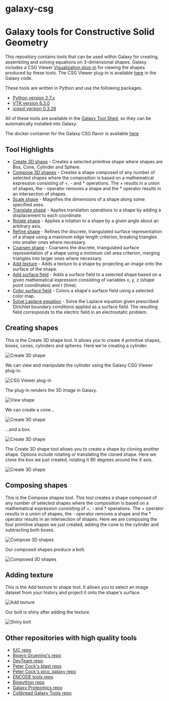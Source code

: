 # galaxy-csg

Galaxy tools for Constructive Solid Geometry
============================================

This repository contains tools that can be used within Galaxy for creating, assembling and solving equations on 3-dimensional shapes.
Galaxy includes a CSG Viewer [Visualization plug-in](https://wiki.galaxyproject.org/Develop/Visualizations) for viewing the shapes
produced by these tools.  The CSG Viewer plug-in is available [here](https://github.com/galaxyproject/galaxy/tree/dev/config/plugins/visualizations/csg)
in the Galaxy code.

These tools are written in Python and use the following packages.

 * [Python version 2.7.x](https://www.python.org)
 * [VTK version 6.3.0](http://www.vtk.org)
 * [icqsol version 0.3.26](https://github.com/pletzer/icqsol)

All of these tools are available in the [Galaxy Tool Shed](https://toolshed.g2.bx.psu.edu/repository/browse_categories?sort=name&operation=repositories_by_category&id=589548af7e391bcf), so they can be automatically installed into Galaxy.

The docker container for the Galaxy CSG flavor is available [here](https://hub.docker.com/r/gregvonkuster/docker-galaxy-csg/)

Tool Highlights
---------------
 * [Create 3D shape](./tools/icqsol_create_shape/icqsol_create_shape.xml) - Creates a selected primitive shape where shapes are Box, Cone, Cylinder and Sphere.
 * [Compose 3D shapes](./tools/icqsol_compose_shapes/icqsol_compose_shapes.xml) - Creates a shape composed of any number of selected shapes where the composition is based on a mathematical expression consisting of +, - and * operations.  The + results in a union of shapes, the - operator removes a shape and the * operator results in an intersection of shapes.
 * [Scale shape](./tools/icqsol_scale_shape/icqsol_scale_shape.xml) - Magnifies the dimensions of a shape along some specified axes.
 * [Translate shape](./tools/icqsol_translate_shape/icqsol_translate_shape.xml) - Applies translation operations to a shape by adding a displacement to each coordinate.
 * [Rotate shape](./tools/icqsol_rotate_shape/icqsol_rotate_shape.xml) - Applies a rotation to a shape by a given angle about an arbitrary axis.
 * [Refine shape](./tools/icqsol_refine_shape/icqsol_refine_shape.xml) - Refines the discrete, triangulated surface representation of a shape using a maximum edge length criterion, breaking triangles into smaller ones where necessary.
 * [Coarsen shape](./tools/icqsol_coarsen_shape/icqsol_coarsen_shape.xml) - Coarsens the discrete, triangulated surface representation of a shape using a minimum cell area criterion, merging triangles into larger ones where necessary.
 * [Add texture](./tools/icqsol_add_texture/icqsol_add_texture.xml) - Adds a texture to a shape by projecting an image onto the surface of the shape.
 * [Add surface field](./tools/icqsol_add_surface_field_from_expression/icqsol_add_surface_field_from_expression.xml) - Adds a surface field to a selected shape based on a given mathematical expression consisting of variables x, y, z (shape point coordinates) and t (time).
 * [Color surface field](./tools/icqsol_color_surface_field/icqsol_color_surface_field.xml) - Colors a shape's surface field using a selected color map.
 * [Solve Laplace equation](./tools/icqsol_solve_laplace/icqsol_solve_laplace.xml) - Solve the Laplace equation given prescribed Dirichlet boundary conditions applied as a surface field.  The resulting field corresponds to the electric field in an electrostatic problem.

Creating shapes
---------------
This is the Create 3D shape tool.  It allows you to create 4 primitive shapes, boxes, cones, cylinders and spheres.  Here we're creating a cylinder.

![Create 3D shape](images/create_cylinder.png?raw=true)

We can view and manipulate the cylinder using the Galaxy CSG Viewer plug-in.

![CSG Viewer plug-in](images/csg_viewer.png?raw=true)

The plug-in renders the 3D image in Galaxy.

![View shape](images/cylinder.png?raw=true)

We can create a cone...

![Create 3D shape](images/create_cone.png?raw=true)

...and a box.

![Create 3D shape](images/create_box.png?raw=true)

The Create 3D shape tool allows you to create a shape by cloning another shape.  Options include rotating or translating the cloned shape.  Here we clone the box we just created, rotating it 90 degrees around the X axis.

![Create 3D shape](images/clone_box.png?raw=true)

Composing shapes
----------------
This is the Compose shapes tool.  This tool creates a shape composed of any number of selected shapes where the composition is based on a mathematical expression consisting of +, - and * operations.  The + operator results in a union of shapes, the - operator removes a shape and the * operator results in an intersection of shapes.
Here we are composing the four primitive shapes we just created, adding the cone to the cylinder and subtracting both boxes.

![Compose 3D shapes](images/compose_shapes.png?raw=true)

Our composed shapes produce a bolt.

![Composed 3D shapes](images/bolt.png?raw=true)

Adding texture
--------------
This is the Add texture to shape tool.  It allows you to select an image dataset from your history and project it onto the shape's surface.

![Add texture](images/add_texture.png?raw=true)

Our bolt is shiny after adding the texture.

![Shiny bolt](images/shiny_bolt.png?raw=true)

Other repositories with high quality tools
------------------------------------------

 * [IUC repo](https://github.com/galaxyproject/tools-iuc)
 * [Bjoern Gruening's repo](https://github.com/bgruening/galaxytools)
 * [DevTeam repo](https://github.com/galaxyproject/tools-devteam)
 * [Peter Cock's blast repo](https://github.com/peterjc/galaxy_blast)
 * [Peter Cock's pico_galaxy repo](https://github.com/peterjc/pico_galaxy)
 * [ENCODE tools repo](https://github.com/modENCODE-DCC/Galaxy)
 * [Biopython repo](https://github.com/biopython/galaxy_packages)
 * [Galaxy Proteomics repo](https://github.com/galaxyproteomics/tools-galaxyp)
 * [Colibread Galaxy Tools repo](https://github.com/genouest/tools-colibread)
